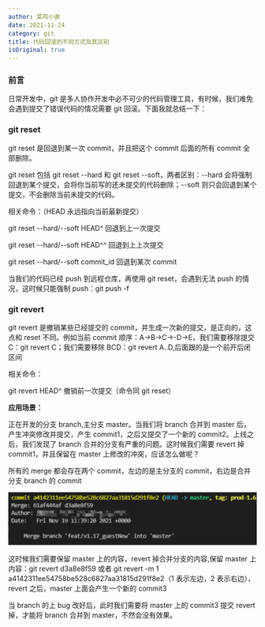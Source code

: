 ```yaml
---
author: 菜鸡小谢
date: 2021-11-24
category: git
title: 代码回滚的不同方式及其区别
isOriginal: true
---
```

### **前言**

日常开发中，git 是多人协作开发中必不可少的代码管理工具，有时候，我们难免会遇到提交了错误代码的情况需要 git 回滚。下面我就总结一下：

### **git reset**

git reset 是回退到某一次 commit，并且把这个 commit 后面的所有 commit 全部删除。

git reset 包括 git reset --hard 和 git reset --soft，两者区别：--hard 会将强制回退到某个提交，会将你当前写的还未提交的代码删除；--soft 则只会回退到某个提交，不会删除当前未提交的代码。

相关命令：（HEAD 永远指向当前最新提交）

git reset --hard/--soft HEAD^ 回退到上一次提交

git reset --hard/--soft HEAD^^ 回退到上上次提交

git reset --hard/--soft commit_id 回退到某次 commit

当我们的代码已经 push 到远程仓库，再使用 git reset，会遇到无法 push 的情况，这时候只能强制 push：git push -f

### **git revert**

git revert 是撤销某些已经提交的 commit，并生成一次新的提交，是正向的，这点和 reset 不同。例如当前 commit 顺序：A->B->C->-D->E，我们需要移除提交 C：git revert C；我们需要移除 BCD：git revert A..D,后面跟的是一个前开后闭区间

相关命令：

git revert HEAD^ 撤销前一次提交（命令同 git reset）

**应用场景：**

正在开发的分支 branch,主分支 master。当我们将 branch 合并到 master 后，产生冲突修改并提交，产生 commit1，之后又提交了一个新的 commit2。上线之后，我们发现了 branch 合并的分支有严重的问题。这时候我们需要 revert 掉 commit1，并且保留在 master 上修改的冲突，应该怎么做呢？

所有的 merge 都会存在两个 commit，左边的是主分支的 commit，右边是合并分支 branch 的 commit

![1723098387170](image/git/1723098387170.png)

这时候我们需要保留 master 上的内容，revert 掉合并分支的内容,保留 master 上内容：git revert d3a8e8f59 或者 git revert -m 1 a4142311ee54758be528c6827aa31815d291f8e2（1 表示左边，2 表示右边），revert 之后，master 上面会产生一个新的 commit3

当 branch 的上 bug 改好后，此时我们需要将 master 上的 commit3 提交 revert 掉，才能将 branch 合并到 master，不然会没有效果。
